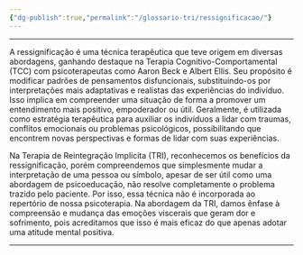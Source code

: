 ```yaml
---
{"dg-publish":true,"permalink":"/glossario-tri/ressignificacao/"}
---
```


---

A ressignificação é uma técnica terapêutica que teve origem em diversas abordagens, ganhando destaque na Terapia Cognitivo-Comportamental (TCC) com psicoterapeutas como Aaron Beck e Albert Ellis. Seu propósito é modificar padrões de pensamentos disfuncionais, substituindo-os por interpretações mais adaptativas e realistas das experiências do indivíduo. Isso implica em compreender uma situação de forma a promover um entendimento mais positivo, empoderador ou útil. Geralmente, é utilizada como estratégia terapêutica para auxiliar os indivíduos a lidar com traumas, conflitos emocionais ou problemas psicológicos, possibilitando que encontrem novas perspectivas e formas de lidar com suas experiências.

Na Terapia de Reintegração Implícita (TRI), reconhecemos os benefícios da ressignificação, porém compreendemos que simplesmente mudar a interpretação de uma pessoa ou símbolo, apesar de ser útil como uma abordagem de psicoeducação, não resolve completamente o problema trazido pelo paciente. Por isso, essa técnica não é incorporada ao repertório de nossa psicoterapia. Na abordagem da TRI, damos ênfase à compreensão e mudança das emoções viscerais que geram dor e sofrimento, pois acreditamos que isso é mais eficaz do que apenas adotar uma atitude mental positiva.



----



